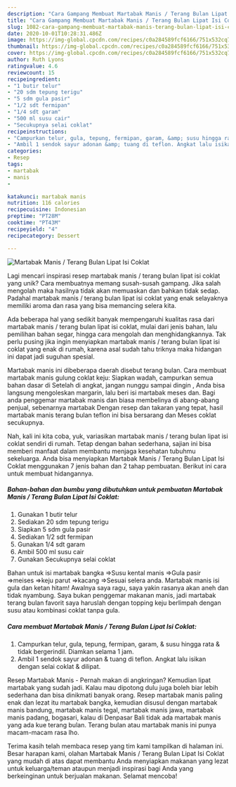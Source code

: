 ```yaml
---
description: "Cara Gampang Membuat Martabak Manis / Terang Bulan Lipat Isi Coklat Anti Gagal"
title: "Cara Gampang Membuat Martabak Manis / Terang Bulan Lipat Isi Coklat Anti Gagal"
slug: 1082-cara-gampang-membuat-martabak-manis-terang-bulan-lipat-isi-coklat-anti-gagal
date: 2020-10-01T10:28:31.486Z
image: https://img-global.cpcdn.com/recipes/c0a284589fcf6166/751x532cq70/martabak-manis-terang-bulan-lipat-isi-coklat-foto-resep-utama.jpg
thumbnail: https://img-global.cpcdn.com/recipes/c0a284589fcf6166/751x532cq70/martabak-manis-terang-bulan-lipat-isi-coklat-foto-resep-utama.jpg
cover: https://img-global.cpcdn.com/recipes/c0a284589fcf6166/751x532cq70/martabak-manis-terang-bulan-lipat-isi-coklat-foto-resep-utama.jpg
author: Ruth Lyons
ratingvalue: 4.6
reviewcount: 15
recipeingredient:
- "1 butir telur"
- "20 sdm tepung terigu"
- "5 sdm gula pasir"
- "1/2 sdt fermipan"
- "1/4 sdt garam"
- "500 ml susu cair"
- "Secukupnya selai coklat"
recipeinstructions:
- "Campurkan telur, gula, tepung, fermipan, garam, &amp; susu hingga rata &amp; tidak bergerindil. Diamkan selama 1 jam."
- "Ambil 1 sendok sayur adonan &amp; tuang di teflon. Angkat lalu isikan dengan selai coklat &amp; dilipat."
categories:
- Resep
tags:
- martabak
- manis
- 

katakunci: martabak manis  
nutrition: 116 calories
recipecuisine: Indonesian
preptime: "PT28M"
cooktime: "PT43M"
recipeyield: "4"
recipecategory: Dessert

---
```



![Martabak Manis / Terang Bulan Lipat Isi Coklat](https://img-global.cpcdn.com/recipes/c0a284589fcf6166/751x532cq70/martabak-manis-terang-bulan-lipat-isi-coklat-foto-resep-utama.jpg)

Lagi mencari inspirasi resep martabak manis / terang bulan lipat isi coklat yang unik? Cara membuatnya memang susah-susah gampang. Jika salah mengolah maka hasilnya tidak akan memuaskan dan bahkan tidak sedap. Padahal martabak manis / terang bulan lipat isi coklat yang enak selayaknya memiliki aroma dan rasa yang bisa memancing selera kita.

Ada beberapa hal yang sedikit banyak mempengaruhi kualitas rasa dari martabak manis / terang bulan lipat isi coklat, mulai dari jenis bahan, lalu pemilihan bahan segar, hingga cara mengolah dan menghidangkannya. Tak perlu pusing jika ingin menyiapkan martabak manis / terang bulan lipat isi coklat yang enak di rumah, karena asal sudah tahu triknya maka hidangan ini dapat jadi suguhan spesial.

Martabak manis ini dibeberapa daerah disebut terang bulan. Cara membuat martabak manis gulung coklat keju: Siapkan wadah, campurkan semua bahan dasar di Setelah di angkat, jangan nunggu sampai dingin , Anda bisa langsung mengoleskan margarin, lalu beri isi martabak meses dan. Bagi anda penggemar martabak manis dan biasa membelinya di abang-abang penjual, sebenarnya martabak Dengan resep dan takaran yang tepat, hasil martabak manis terang bulan teflon ini bisa bersarang dan Meses coklat secukupnya.


Nah, kali ini kita coba, yuk, variasikan martabak manis / terang bulan lipat isi coklat sendiri di rumah. Tetap dengan bahan sederhana, sajian ini bisa memberi manfaat dalam membantu menjaga kesehatan tubuhmu sekeluarga. Anda bisa menyiapkan Martabak Manis / Terang Bulan Lipat Isi Coklat menggunakan 7 jenis bahan dan 2 tahap pembuatan. Berikut ini cara untuk membuat hidangannya.

<!--inarticleads1-->

##### Bahan-bahan dan bumbu yang dibutuhkan untuk pembuatan Martabak Manis / Terang Bulan Lipat Isi Coklat:

1. Gunakan 1 butir telur
1. Sediakan 20 sdm tepung terigu
1. Siapkan 5 sdm gula pasir
1. Sediakan 1/2 sdt fermipan
1. Gunakan 1/4 sdt garam
1. Ambil 500 ml susu cair
1. Gunakan Secukupnya selai coklat


Bahan untuk isi martabak bangka ⇒Susu kental manis ⇒Gula pasir ⇒meises ⇒keju parut ⇒kacang ⇒Sesuai selera anda. Martabak manis isi gula dan ketan hitam! Awalnya saya ragu, saya yakin rasanya akan aneh dan tidak nyambung. Saya bukan penggemar makanan manis, jadi martabak terang bulan favorit saya haruslah dengan topping keju berlimpah dengan susu atau kombinasi coklat tanpa gula. 

<!--inarticleads2-->

##### Cara membuat Martabak Manis / Terang Bulan Lipat Isi Coklat:

1. Campurkan telur, gula, tepung, fermipan, garam, &amp; susu hingga rata &amp; tidak bergerindil. Diamkan selama 1 jam.
1. Ambil 1 sendok sayur adonan &amp; tuang di teflon. Angkat lalu isikan dengan selai coklat &amp; dilipat.


Resep Martabak Manis - Pernah makan di angkringan? Kemudian lipat martabak yang sudah jadi. Kalau mau dipotong dulu juga boleh biar lebih sederhana dan bisa dinikmati banyak orang. Resep martabak manis paling enak dan lezat itu martabak bangka, kemudian disusul dengan martabak manis bandung, martabak manis tegal, martabak manis jawa, martabak manis padang, bogasari, kalau di Denpasar Bali tidak ada martabak manis yang ada kue terang bulan. Terang bulan atau martabak manis ini punya macam-macam rasa lho. 

Terima kasih telah membaca resep yang tim kami tampilkan di halaman ini. Besar harapan kami, olahan Martabak Manis / Terang Bulan Lipat Isi Coklat yang mudah di atas dapat membantu Anda menyiapkan makanan yang lezat untuk keluarga/teman ataupun menjadi inspirasi bagi Anda yang berkeinginan untuk berjualan makanan. Selamat mencoba!
